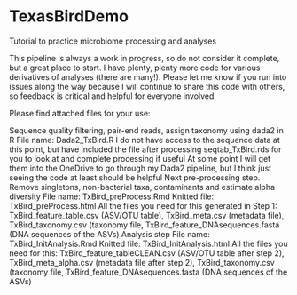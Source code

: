 # TexasBirdDemo
 Tutorial to practice microbiome processing and analyses


This pipeline is always a work in progress, so do not consider it complete, but a great place to start. I have plenty, plenty more code for various derivatives of analyses (there are many!). Please let me know if you run into issues along the way because I will continue to share this code with others, so feedback is critical and helpful for everyone involved. 
 
Please find attached files for your use:
 
Sequence quality filtering, pair-end reads, assign taxonomy using dada2 in R
File name: Dada2_TxBird.R
I do not have access to the sequence data at this point, but have included the file after processing seqtab_TxBird.rds for you to look at and complete processing if useful
At some point I will get them into the OneDrive to go through my Dada2 pipeline, but I think just seeing the code at least should be helpful
Next pre-processing step. Remove singletons, non-bacterial taxa, contaminants and estimate alpha diversity
File name: TxBird_preProcess.Rmd
Knitted file: TxBird_preProcess.html
All the files you need for this generated in Step 1: TxBird_feature_table.csv (ASV/OTU table), TxBird_meta.csv (metadata file), TxBird_taxonomy.csv (taxonomy file, TxBird_feature_DNAsequences.fasta (DNA sequences of the ASVs)
Analysis step
File name: TxBird_InitAnalysis.Rmd
Knitted file: TxBird_InitAnalysis.html
All the files you need for this: TxBird_feature_tableCLEAN.csv (ASV/OTU table after step 2), TxBird_meta_alpha.csv (metadata file after step 2), TxBird_taxonomy.csv (taxonomy file, TxBird_feature_DNAsequences.fasta (DNA sequences of the ASVs)
